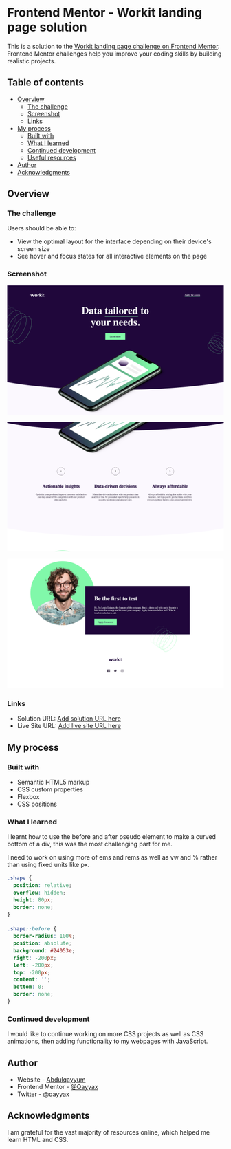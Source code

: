 # Frontend Mentor - Workit landing page solution

This is a solution to the [Workit landing page challenge on Frontend Mentor](https://www.frontendmentor.io/challenges/workit-landing-page-2fYnyle5lu). Frontend Mentor challenges help you improve your coding skills by building realistic projects.

## Table of contents

- [Overview](#overview)
  - [The challenge](#the-challenge)
  - [Screenshot](#screenshot)
  - [Links](#links)
- [My process](#my-process)
  - [Built with](#built-with)
  - [What I learned](#what-i-learned)
  - [Continued development](#continued-development)
  - [Useful resources](#useful-resources)
- [Author](#author)
- [Acknowledgments](#acknowledgments)

## Overview

### The challenge

Users should be able to:

- View the optimal layout for the interface depending on their device's screen size
- See hover and focus states for all interactive elements on the page

### Screenshot

![](screenshot.png)

![](screenshot2.png)

![](screenshot3.png)

### Links

- Solution URL: [Add solution URL here](https://your-solution-url.com)
- Live Site URL: [Add live site URL here](https://your-live-site-url.com)

## My process

### Built with

- Semantic HTML5 markup
- CSS custom properties
- Flexbox
- CSS positions

### What I learned

I learnt how to use the before and after pseudo element to make a curved bottom of a div, this was the most challenging part for me.

I need to work on using more of ems and rems as well as vw and % rather than using fixed units like px.

```css
.shape {
  position: relative;
  overflow: hidden;
  height: 80px;
  border: none;
}

.shape::before {
  border-radius: 100%;
  position: absolute;
  background: #24053e;
  right: -200px;
  left: -200px;
  top: -200px;
  content: '';
  bottom: 0;
  border: none;
}
```

### Continued development

I would like to continue working on more CSS projects as well as CSS animations, then adding functionality to my webpages with JavaScript.

## Author

- Website - [Abdulqayyum](https://github.com/Qayyax)
- Frontend Mentor - [@Qayyax](https://www.frontendmentor.io/profile/Qayyax)
- Twitter - [@qayyax](https://twitter.com/qayyax)

## Acknowledgments

I am grateful for the vast majority of resources online, which helped me learn HTML and CSS.
